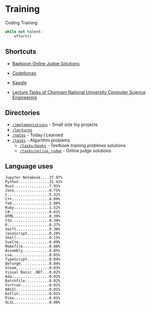 # Training
Coding Training

```python
while not talent:
    effort()
```

## Shortcuts
* [Baekjoon Online Judge Solutions](./tasks/online_judge/baekjoon/)
* [Codeforces](./tasks/competitive/codeforces/)
* [Kaggle](./tasks/competitive/kaggle)

* [Lecture Tasks of Chonnam National University Computer Science Engineering](./lectures/jnu/)

## Directories
* [`/implementations`](./implementations/) - Small size toy projects
* [`/lectures`](./lectures/)
* [`/notes`](./notes/) - Today I Learned
* [`/tasks`](./tasks/) - Algorithm problems
  * [`/tasks/books`](./tasks/books/) - Textbook training problmes solutions
  * [`/tasks/online_judge`](./tasks/online_judge/) - Online judge solutions

## Language uses
```
Jupyter Notebook....37.97%
Python..............31.41%
Rust................7.91%
Java................6.75%
C...................5.32%
C++.................4.09%
TeX.................2.08%
Ruby................1.52%
C#..................0.61%
HTML................0.39%
CSS.................0.38%
R...................0.37%
Swift...............0.36%
JavaScript..........0.20%
Shell...............0.15%
Svelte..............0.09%
Makefile............0.08%
Assembly............0.05%
Lua.................0.05%
TypeScript..........0.04%
Befunge.............0.04%
Gleam...............0.03%
Visual Basic .NET...0.02%
Ada.................0.02%
Batchfile...........0.02%
Fortran.............0.01%
BASIC...............0.01%
Kotlin..............0.01%
Pike................0.01%
GLSL................0.00%
```
